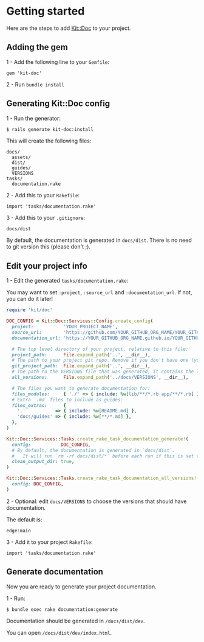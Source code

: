 [Kit::Doc]: https://github.com/rubykit/kit/tree/main/libraries/kit-doc

# Getting started

Here are the steps to add [Kit::Doc] to your project.

## Adding the gem

1 - Add the following line to your `Gemfile`:

  ```
  gem 'kit-doc'
  ```

2 - Run `bundle install`

## Generating Kit::Doc config

1 - Run the generator:

```sh
$ rails generate kit-doc:install
```

This will create the following files:
```
docs/
  assets/
  dist/
  guides/
  VERSIONS
tasks/
  documentation.rake
```

2 - Add this to your `Rakefile`:
```
import 'tasks/documentation.rake'
```

3 - Add this to your `.gitignore`:
```
docs/dist
```

By default, the documentation is generated in `docs/dist`. There is no need to git version this (please don't ;).


## Edit your project info

1 - Edit the generated `tasks/documentation.rake`:

You may want to set `:project`, `:source_url` and `:documentation_url`. If not, you can do it later!

```ruby
require 'kit/doc'

DOC_CONFIG = Kit::Doc::Services::Config.create_config(
  project:           'YOUR_PROJECT_NAME',
  source_url:        'https://github.com/YOUR_GITHUB_ORG_NAME/YOUR_GITHUB_REPO_NAME',
  documentation_url: 'https://YOUR_GITHUB_ORG_NAME.github.io/YOUR_GITHUB_REPO_NAME',

  # The top level directory of your project, relative to this file:
  project_path:      File.expand_path('..', __dir__),
  # The path to your project git repo. Remove if you don't have one (you should though ;).
  git_project_path:  File.expand_path('..', __dir__),
  # The path to the VERSIONS file that was generated, it contains the list of versions to generate documentation for.
  all_versions:      File.expand_path('../docs/VERSIONS', __dir__),

  # The files you want to generate documentation for:
  files_modules:     { './' => { include: %w[lib/**/*.rb app/**/*.rb] },
  # Extra `.md` files to include as guides:
  files_extras:      {
    '.'           => { include: %w[README.md] },
    'docs/guides' => { include: %w[**/*.md] },
  },
)

Kit::Doc::Services::Tasks.create_rake_task_documentation_generate!(
  config:           DOC_CONFIG,
  # By default, the documentation is generated in `docs/dist`.
  #   It will run `rm -rf docs/dist/*` before each run if this is set to true.
  clean_output_dir: true,
)

Kit::Doc::Services::Tasks.create_rake_task_documentation_all_versions!(
  config: DOC_CONFIG,
)
```

2 - Optional: edit `docs/VERSIONS` to choose the versions that should have documentation.

The default is:
```
edge:main
```

3 - Add it to your project `Rakefile`:
```
import 'tasks/documentation.rake'
```

## Generate documentation

Now you are ready to generate your project documentation.

1 - Run:

```shell
$ bundle exec rake documentation:generate
```

Documentation should be generated in `/docs/dist/dev`.

You can open `/docs/dist/dev/index.html`.